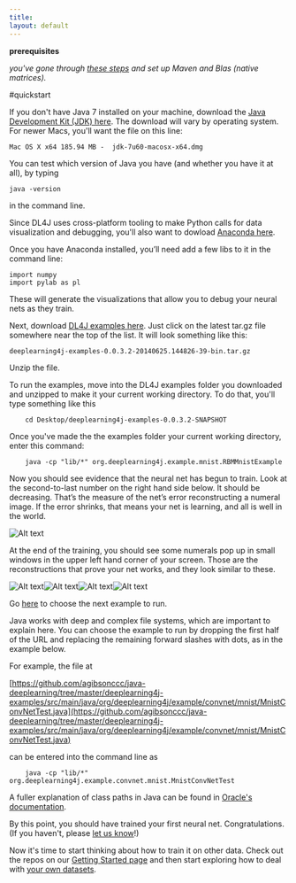 ```yaml
---
title:
layout: default
---
```


**prerequisites**

*you've gone through [these steps](../gettingstarted.html) and set up Maven and Blas (native matrices).*

#quickstart

If you don't have Java 7 installed on your machine, download the [Java Development Kit (JDK) here](http://www.oracle.com/technetwork/java/javase/downloads/jdk7-downloads-1880260.html). The download will vary by operating system. For newer Macs, you'll want the file on this line:

	Mac OS X x64 185.94 MB -  jdk-7u60-macosx-x64.dmg

You can test which version of Java you have (and whether you have it at all), by typing 

	java -version

in the command line.

Since DL4J uses cross-platform tooling to make Python calls for data visualization and debugging, you'll also want to dowload [Anaconda here](http://continuum.io/downloads).

Once you have Anaconda installed, you’ll need add a few libs to it in the command line:

	import numpy
	import pylab as pl

These will generate the visualizations that allow you to debug your neural nets as they train. 

Next, download [DL4J examples here](https://oss.sonatype.org/content/repositories/snapshots/org/deeplearning4j/deeplearning4j-examples/0.0.3.2-SNAPSHOT/). Just click on the latest tar.gz file somewhere near the top of the list. It will look something like this:

	deeplearning4j-examples-0.0.3.2-20140625.144826-39-bin.tar.gz

Unzip the file.

To run the examples, move into the DL4J examples folder you downloaded and unzipped to make it your current working directory. To do that, you'll type something like this

		cd Desktop/deeplearning4j-examples-0.0.3.2-SNAPSHOT

Once you've made the the examples folder your current working directory, enter this command:

		java -cp "lib/*" org.deeplearning4j.example.mnist.RBMMnistExample

Now you should see evidence that the neural net has begun to train. Look at the second-to-last number on the right hand side below. It should be decreasing. That’s the measure of the net’s error reconstructing a numeral image. If the error shrinks, that means your net is learning, and all is well in the world.

![Alt text](../img/learning.png)

At the end of the training, you should see some numerals pop up in small windows in the upper left hand corner of your screen. Those are the reconstructions that prove your net works, and they look similar to these.

![Alt text](../img/two.png)![Alt text](../img/nine.png)![Alt text](../img/three.png)![Alt text](../img/one.png)

Go [here](https://github.com/agibsonccc/java-deeplearning/tree/master/deeplearning4j-examples/src/main/java/org/deeplearning4j/example/) to choose the next example to run.

Java works with deep and complex file systems, which are important to explain here. You can choose the example to run by dropping the first half of the URL and replacing the remaining forward slashes with dots, as in the example below.

For example, the file at 

[https://github.com/agibsonccc/java-deeplearning/tree/master/deeplearning4j-examples/src/main/java/org/deeplearning4j/example/convnet/mnist/MnistConvNetTest.java](https://github.com/agibsonccc/java-deeplearning/tree/master/deeplearning4j-examples/src/main/java/org/deeplearning4j/example/convnet/mnist/MnistConvNetTest.java)

can be entered into the command line as 

		java -cp "lib/*" org.deeplearning4j.example.convnet.mnist.MnistConvNetTest

A fuller explanation of class paths in Java can be found in [Oracle's  documentation](http://docs.oracle.com/javase/8/docs/technotes/tools/windows/classpath.html).

By this point, you should have trained your first neural net. Congratulations. (If you haven't, please [let us know](groups.google.com/forum/#!forum/deeplearning4j)!)

Now it's time to start thinking about how to train it on other data. Check out the repos on our [Getting Started page](../gettingstarted.html) and then start exploring how to deal with [your own datasets](../customdatasets.html).
